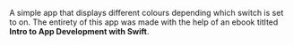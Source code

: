 A simple app that displays different colours depending which switch is set to on. The entirety of this app was made with the help of an ebook titlted __Intro to App Development with Swift__.
